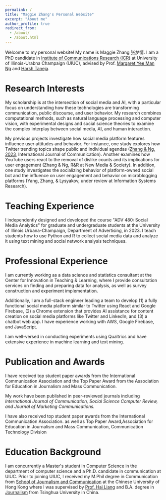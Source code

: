 ```yaml
---
permalink: /
title: "Maggie Zhang's Personal Website"
excerpt: "About me"
author_profile: true
redirect_from: 
  - /about/
  - /about.html
---
```

Welcome to my personal website! My name is Maggie Zhang 张梦情. I am a PhD candidate in [Institute of Communications Research (ICR)](https://media.illinois.edu/icr) at University of Illinois-Urabna Champaign (UIUC), advised by Prof. [Margaret Yee Man Ng](https://media.illinois.edu/journalism/ng-margaret-yee-man) and [Harsh Taneja](https://media.illinois.edu/advertising/taneja-harsh).

Research Interests
==================

My scholarship is at the intersection of social media and AI, with a particular focus on understanding how these technologies are transforming communication, public discourse, and user behavior. My research combines computational methods, such as natural language processing and computer vision, with experimental designs and social science theories to examine the complex interplay between social media, AI, and human interaction.

My previous projects investigate how social media platform features influence user attitudes and behavior. For instance, one study explores how Twitter trending topics shape public and individual agendas ([Zhang &amp; Ng, 2023](https://journals.sagepub.com/doi/abs/10.1177/08944393211042575), International Journal of Communication). Another examines how YouTube users react to the removal of dislike counts and its implications for user engagement (Zhang & Ng, R&R at New Media & Society). In addition, one study investigates the socializing behavior of platform-owned social bot and the influence on user engagement and behavior on microblogging platforms (Yang, Zhang, & Lysyakov, under review at Information Systems Research).


# Teaching Experience

I independently designed and developed the course "ADV 480: Social Media Analytics" for graduate and undergraduate students at the University of Illinois Urbana-Champaign, Department of Advertising, in 2023. I teach students how to use Python and R to collect social media data and analyze it using text mining and social network analysis techniques.

# Professional Experience

I am currently working as a data science and statistics consultant at the Center for Innovation in Teaching & Learning, where I provide consultation services on finding and preparing data for analysis, as well as survey construction and experiment implementation. 

Additionally, I am a full-stack engineer leading a team to develop (1) a fully functional social media platform similar to Twitter using React and Google Firebase, (2) a Chrome extension that provides AI assistance for content creation on social media platforms like Twitter and LinkedIn, and (3) a chatbot web app. I have experience working with AWS, Google Firebase, and JavaScript.

I am well-versed in conducting experiments using Qualtrics and have extensive experience in machine learning and text mining.

# Publication and Awards

I have received top student paper awards from the International Communication Association and the Top Paper Award from the Association for Education in Journalism and Mass Communication.

My work have been published in peer-reviewed journals including _International Journal of Communication, Social Science Computer Review, and Journal of Marketing Communications._

I have also received top student paper awards from the International Communication Association. as well as Top Paper Award,Association for Education in Journalism and Mass Communication, Communication Technology Division

Education Background
====================

I am concurrently a Master's student in Computer Science in the department of computer science and a Ph.D. candidate in communication at UIUC.
Prior to joining UIUC, I received my M.Phil degree in Communication from [School of Journalism and Communication](http://www.com.cuhk.edu.hk/en-GB/) at the Chinese University of Hong Kong where I was supervised by [Prof. Hai Liang](https://drhailiang.com/) and B.A. degree in [Journalism](https://www.tsjc.tsinghua.edu.cn/en/) from Tsinghua University in China.
